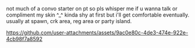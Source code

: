 not much of a convo starter on pt so pls whisper me if u wanna talk or compliment my skin ^_^ kinda shy at first but i'll get comfortable eventually. usually at spawn, crk area, reg area or party island. 



https://github.com/user-attachments/assets/9ac0e80c-4de3-474e-922e-4cb98f7a8592




